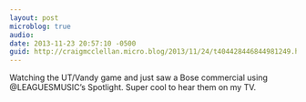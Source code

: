 ```yaml
---
layout: post
microblog: true
audio: 
date: 2013-11-23 20:57:10 -0500
guid: http://craigmcclellan.micro.blog/2013/11/24/t404428446844981249.html
---
```

Watching the UT/Vandy game and just saw a Bose commercial using @LEAGUESMUSIC’s Spotlight. Super cool to hear them on my TV.
